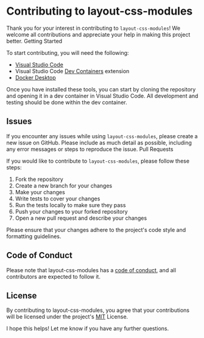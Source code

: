 # Contributing to layout-css-modules

Thank you for your interest in contributing to `layout-css-modules`! We welcome all contributions and appreciate your help in making this project better.
Getting Started

To start contributing, you will need the following:

- [Visual Studio Code](https://code.visualstudio.com/)
- Visual Studio Code [Dev Containers](https://marketplace.visualstudio.com/items?itemName=ms-vscode-remote.remote-containers) extension
- [Docker Desktop](https://www.docker.com/products/docker-desktop/)

Once you have installed these tools, you can start by cloning the repository and opening it in a dev container in Visual Studio Code. All development and testing should be done within the dev container.

## Issues

If you encounter any issues while using `layout-css-modules`, please create a new issue on GitHub. Please include as much detail as possible, including any error messages or steps to reproduce the issue.
Pull Requests

If you would like to contribute to `layout-css-modules`, please follow these steps:

1. Fork the repository
1. Create a new branch for your changes
1. Make your changes
1. Write tests to cover your changes
1. Run the tests locally to make sure they pass
1. Push your changes to your forked repository
1. Open a new pull request and describe your changes

Please ensure that your changes adhere to the project's code style and formatting guidelines.

## Code of Conduct

Please note that layout-css-modules has a [code of conduct](CODE_OF_CONDUCT.md), and all contributors are expected to follow it.

## License

By contributing to layout-css-modules, you agree that your contributions will be licensed under the project's [MIT](LICENSE) License.

I hope this helps! Let me know if you have any further questions.
